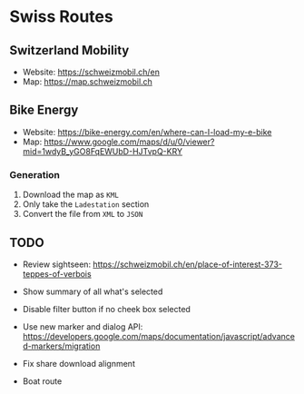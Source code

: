 # Swiss Routes

## Switzerland Mobility
* Website: https://schweizmobil.ch/en
* Map: https://map.schweizmobil.ch

## Bike Energy
* Website: https://bike-energy.com/en/where-can-I-load-my-e-bike
* Map: https://www.google.com/maps/d/u/0/viewer?mid=1wdyB_yGO8FqEWUbD-HJTvpQ-KRY

### Generation
1. Download the map as `KML`
2. Only take the `Ladestation` section
3. Convert the file from `XML` to `JSON`

## TODO
* Review sightseen: https://schweizmobil.ch/en/place-of-interest-373-teppes-of-verbois

* Show summary of all what's selected
* Disable filter button if no cheek box selected
* Use new marker and dialog API: https://developers.google.com/maps/documentation/javascript/advanced-markers/migration
* Fix share download alignment
* Boat route
